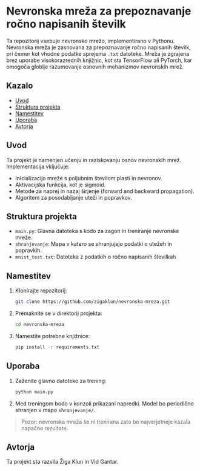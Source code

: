# Nevronska mreža za prepoznavanje ročno napisanih številk

Ta repozitorij vsebuje nevronsko mrežo, implementirano v Pythonu. Nevronska mreža je zasnovana za prepoznavanje ročno napisanih številk, pri čemer kot vhodne podatke sprejema `.txt` datoteke. Mreža je zgrajena brez uporabe visokorazrednih knjižnic, kot sta TensorFlow ali PyTorch, kar omogoča globlje razumevanje osnovnih mehanizmov nevronskih mrež.

## Kazalo

- [Uvod](#uvod)
- [Struktura projekta](#struktura-projekta)
- [Namestitev](#namestitev)
- [Uporaba](#uporaba)
- [Avtorja](#avtorja)
## Uvod

Ta projekt je namenjen učenju in raziskovanju osnov nevronskih mrež. Implementacija vključuje:
- Inicializacijo mreže s poljubnim številom plasti in nevronov.
- Aktivacijska funkcija, kot je sigmoid.
- Metode za naprej in nazaj širjenje (forward and backward propagation).
- Algoritem za posodabljanje uteži in popravkov.

## Struktura projekta

- `main.py`: Glavna datoteka s kodo za zagon in treniranje nevronske mreže.
- `shranjevanje`: Mapa v katero se shranjujejo podatki o utežeh in popravkih.
- `mnist_test.txt`: Datoteka z podatkih o ročno napisanih številkah 

## Namestitev

1. Klonirajte repozitorij:
    ```sh
    git clone https://github.com/zigaklun/nevronska-mreza.git
    ```
2. Premaknite se v direktorij projekta:
    ```sh
    cd nevronska-mreza
    ```
3. Namestite potrebne knjižnice:
    ```sh
    pip install -r requirements.txt
    ```

## Uporaba

1. Zaženite glavno datoteko za trening:
    ```sh
    python main.py
    ```
2. Med treningom bodo v konzoli prikazani napredki. Model bo periodično shranjen v mapo `shranjevanje/`.
> Pozor: nevronska mreža še ni trenirana zato bo najverjetneje kazala napačne rezultate. 

## Avtorja
Ta projekt sta razvila Žiga Klun in Vid Gantar.
